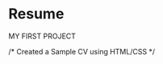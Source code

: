 # Resume
MY FIRST PROJECT

/*                                            Created a Sample CV using HTML/CSS                  */
